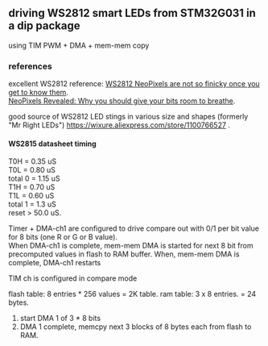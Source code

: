 ## driving WS2812 smart LEDs from STM32G031 in a dip package
using TIM PWM + DMA + mem-mem copy

### references
excellent WS2812 reference: [WS2812 NeoPixels are not so finicky once you get to know them](https://wp.josh.com/2014/05/13/ws2812-neopixels-are-not-so-finicky-once-you-get-to-know-them/).  
[NeoPixels Revealed: Why you should give your bits room to breathe](https://wp.josh.com/2014/05/16/why-you-should-give-your-neopixel-bits-room-to-breathe/).  

good source of WS2812 LED stings in various size and shapes (formerly "Mr Right LEDs")  https://wixure.aliexpress.com/store/1100766527 .  

#### WS2815 datasheet timing
T0H = 0.35 uS  
T0L = 0.80 uS  
    total 0 = 1.15 uS  
T1H = 0.70 uS  
T1L = 0.60 uS  
    total 1 = 1.3 uS  
reset > 50.0 uS.  


Timer + DMA-ch1 are configured to drive compare out with 0/1 per bit value for 8 bits (one R or G or B value).  
When DMA-ch1 is complete, mem-mem DMA is started for next 8 bit from precomputed values in flash to RAM buffer.
When, mem-mem DMA is complete, DMA-ch1 restarts  

TIM ch is configured in compare mode

flash table: 8 entries * 256 values = 2K table.
ram table:  3 x 8 entries. = 24 bytes.

1) start DMA 1 of 3 * 8 bits
2) DMA  1 complete, memcpy next 3 blocks of 8 bytes each from flash to RAM.
